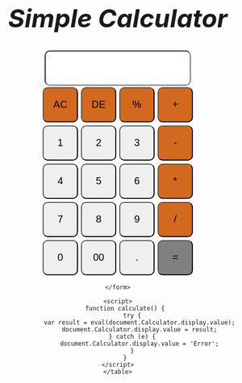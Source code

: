 <!DOCTYPE html>
<html>
<head>
    <title>Calculator</title>
    <style>
        .button {
            width: 70px;
            height: 70px;
            font-size: 20px;
            border-radius: 10px;
            margin: 3px;x
        }
        input[type="text"] {
            width: 290px;
            height: 70px;
            font-size: 20px;
            text-align: center;
            border-radius: 10px;
        } 
        body{
            text-align: center;
        }
        h1{
           font-size: 50px;
           font-style:italic; 
           text-align: center;  
        }
    </style>
</head>
<body>
    <table>
    <h1>
        Simple Calculator
    </h1>
    <form name="Calculator">
        <input type="text" name="display" value=""> <br>
        <input class="button" type="button" value="AC" onclick="document.Calculator.display.value = ''"style="background-color: chocolate;">
        <input class="button" type="button" value="DE" onclick="document.Calculator.display.value =document.Calculator.display.value.slice(0,-1)"style="background-color: chocolate;">
        <input class="button" type="button" value="%" onclick="document.Calculator.display.value += '%'"style="background-color: chocolate;">
        <input class="button" type="button" value="+" onclick="document.Calculator.display.value += '+'" style="background-color: chocolate;"><br>
        <input class="button" type="button" value="1" onclick="document.Calculator.display.value += '1'">
        <input class="button" type="button" value="2" onclick="document.Calculator.display.value += '2'">
        <input class="button" type="button" value="3" onclick="document.Calculator.display.value += '3'">     
        <input class="button" type="button" value="-" onclick="document.Calculator.display.value += '-'"style="background-color: chocolate;"><br>
        <input class="button" type="button" value="4" onclick="document.Calculator.display.value += '4'">
        <input class="button" type="button" value="5" onclick="document.Calculator.display.value += '5'">
        <input class="button" type="button" value="6" onclick="document.Calculator.display.value += '6'">
        <input class="button" type="button" value="*" onclick="document.Calculator.display.value += '*'"style="background-color: chocolate;"><br>
        <input class="button" type="button" value="7" onclick="document.Calculator.display.value += '7'">
        <input class="button" type="button" value="8" onclick="document.Calculator.display.value += '8'">
        <input class="button" type="button" value="9" onclick="document.Calculator.display.value += '9'">
        <input class="button" type="button" value="/" onclick="document.Calculator.display.value += '/'"style="background-color: chocolate;"><br>
        <input class="button" type="button" value="0" onclick="document.Calculator.display.value += '0'">
        <input class="button" type="button" value="00" onclick="document.Calculator.display.value += '00'">
        <input class="button" type="button" value="." onclick="document.Calculator.display.value += '.'">
        <input class="button" type="button" value="=" onclick="calculate()" style="background-color: gray;">
        
    </form>

    <script>
        function calculate() {
            try {
                var result = eval(document.Calculator.display.value);
                document.Calculator.display.value = result;
            } catch (e) {
                document.Calculator.display.value = 'Error';
            }
        }
    </script>
    </table>
</body>
</html>
